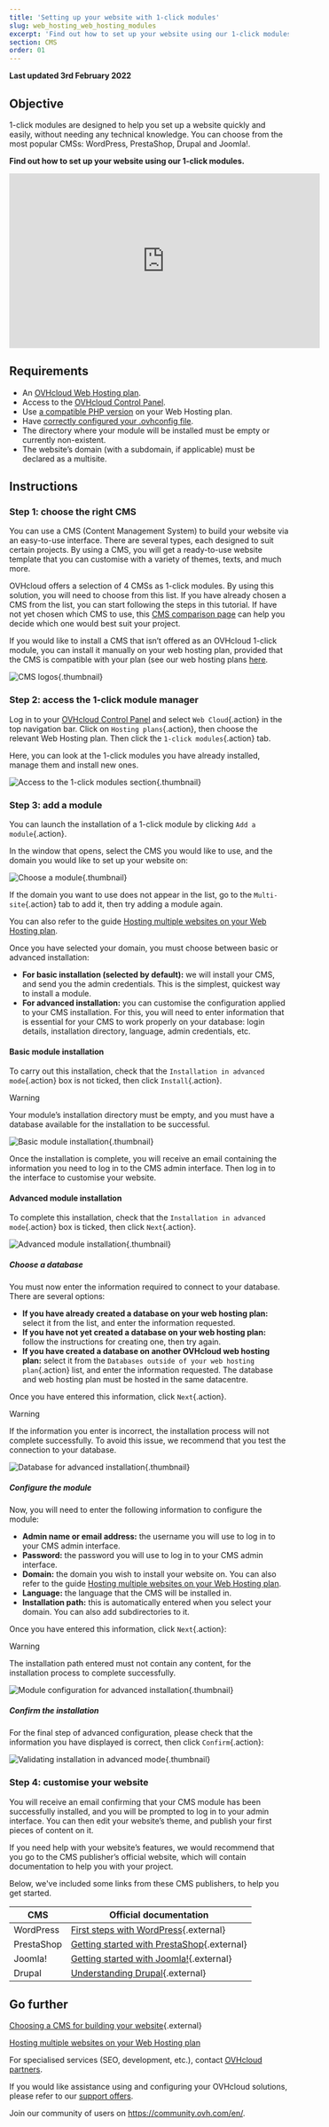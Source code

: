 ```yaml
---
title: 'Setting up your website with 1-click modules'
slug: web_hosting_web_hosting_modules
excerpt: 'Find out how to set up your website using our 1-click modules'
section: CMS
order: 01
---
```


**Last updated 3rd February 2022**

## Objective

1-click modules are designed to help you set up a website quickly and easily, without needing any technical knowledge. You can choose from the most popular CMSs: WordPress, PrestaShop, Drupal and Joomla!.

**Find out how to set up your website using our 1-click modules.**

<iframe width="560" height="315" src="https://www.youtube.com/embed/lZYRKYuh2xE?rel=0&amp;showinfo=0" frameborder="0" allow="autoplay; encrypted-media" allowfullscreen></iframe>

## Requirements

- An [OVHcloud Web Hosting plan](https://www.ovhcloud.com/en-ie/web-hosting/).
- Access to the [OVHcloud Control Panel](https://www.ovh.com/auth/?action=gotomanager&from=https://www.ovh.ie/&ovhSubsidiary=ie).
- Use [a compatible PHP version](https://docs.ovh.com/ie/en/hosting/how_to_configure_php_on_your_ovh_web_hosting_package_2014/) on your Web Hosting plan.
- Have [correctly configured your .ovhconfig file](https://docs.ovh.com/ie/en/hosting/configuring-file-ovhconfig/).
- The directory where your module will be installed must be empty or currently non-existent.
- The website’s domain (with a subdomain, if applicable) must be declared as a multisite.

## Instructions

### Step 1: choose the right CMS

You can use a CMS (Content Management System) to build your website via an easy-to-use interface. There are several types, each designed to suit certain projects. By using a CMS, you will get a ready-to-use website template that you can customise with a variety of themes, texts, and much more.

OVHcloud offers a selection of 4 CMSs as 1-click modules. By using this solution, you will need to choose from this list. If you have already chosen a CMS from the list, you can start following the steps in this tutorial. If have not yet chosen which CMS to use, this [CMS comparison page](https://www.ovhcloud.com/en-ie/web-hosting/uc-cms-comparison/) can help you decide which one would best suit your project.

If you would like to install a CMS that isn’t offered as an OVHcloud 1-click module, you can install it manually on your web hosting plan, provided that the CMS is compatible with your plan (see our web hosting plans [here](https://www.ovhcloud.com/en-ie/web-hosting/).

![CMS logos](images/CMS_logo.png){.thumbnail}

### Step 2: access the 1-click module manager

Log in to your [OVHcloud Control Panel](https://www.ovh.com/auth/?action=gotomanager&from=https://www.ovh.ie/&ovhSubsidiary=ie) and select `Web Cloud`{.action} in the top navigation bar. Click on `Hosting plans`{.action}, then choose the relevant Web Hosting plan. Then click the `1-click modules`{.action} tab.

Here, you can look at the 1-click modules you have already installed, manage them and install new ones.

![Access to the 1-click modules section](images/access_to_the_1_click_modules_section.png){.thumbnail}

### Step 3: add a module

You can launch the installation of a 1-click module by clicking `Add a module`{.action}.

In the window that opens, select the CMS you would like to use, and the domain you would like to set up your website on:

![Choose a module](images/add_a_module.png){.thumbnail}

If the domain you want to use does not appear in the list, go to the `Multi-site`{.action} tab to add it, then try adding a module again.

You can also refer to the guide [Hosting multiple websites on your Web Hosting plan](https://docs.ovh.com/ie/en/hosting/multisites-configuring-multiple-websites/).

Once you have selected your domain, you must choose between basic or advanced installation:

- **For basic installation (selected by default):** we will install your CMS, and send you the admin credentials. This is the simplest, quickest way to install a module.
- **For advanced installation:** you can customise the configuration applied to your CMS installation. For this, you will need to enter information that is essential for your CMS to work properly on your database: login details, installation directory, language, admin credentials, etc.

#### Basic module installation

To carry out this installation, check that the `Installation in advanced mode`{.action} box is not ticked, then click `Install`{.action}.

> [!warning]
>
> Your module’s installation directory must be empty, and you must have a database available for the installation to be successful.
> 

![Basic module installation](images/choose_installation.png){.thumbnail}

Once the installation is complete, you will receive an email containing the information you need to log in to the CMS admin interface. Then log in to the interface to customise your website.

#### Advanced module installation

To complete this installation, check that the `Installation in advanced mode`{.action} box is ticked, then click `Next`{.action}.

![Advanced module installation](images/advanced_installation.png){.thumbnail}

##### Choose a database

You must now enter the information required to connect to your database. There are several options:

- **If you have already created a database on your web hosting plan:** select it from the list, and enter the information requested.
- **If you have not yet created a database on your web hosting plan:** follow the instructions for creating one, then try again.
- **If you have created a database on another OVHcloud web hosting plan:** select it from the `Databases outside of your web hosting plan`{.action} list, and enter the information requested. The database and web hosting plan must be hosted in the same datacentre.

Once you have entered this information, click `Next`{.action}.

> [!warning]
>
> If the information you enter is incorrect, the installation process will not complete successfully. To avoid this issue, we recommend that you test the connection to your database.
> 

![Database for advanced installation](images/advanced_installation_database.png){.thumbnail}

##### Configure the module

Now, you will need to enter the following information to configure the module:

- **Admin name or email address:** the username you will use to log in to your CMS admin interface.
- **Password:** the password you will use to log in to your CMS admin interface.
- **Domain:** the domain you wish to install your website on.
You can also refer to the guide [Hosting multiple websites on your Web Hosting plan](https://docs.ovh.com/ie/en/hosting/multisites-configuring-multiple-websites/).
- **Language:** the language that the CMS will be installed in.
- **Installation path:** this is automatically entered when you select your domain. You can also add subdirectories to it.

Once you have entered this information, click `Next`{.action}:

> [!warning]
>
> The installation path entered must not contain any content, for the installation process to complete successfully.
> 

![Module configuration for advanced installation](images/advanced_installation_configuration.png){.thumbnail}

##### Confirm the installation

For the final step of advanced configuration, please check that the information you have displayed is correct, then click `Confirm`{.action}:

![Validating installation in advanced mode](images/advanced_installation_summary.png){.thumbnail}

### Step 4: customise your website

You will receive an email confirming that your CMS module has been successfully installed, and you will be prompted to log in to your admin interface. You can then edit your website’s theme, and publish your first pieces of content on it.

If you need help with your website’s features, we would recommend that you go to the CMS publisher’s official website, which will contain documentation to help you with your project.

Below, we've included some links from these CMS publishers, to help you get started.

|CMS|Official documentation|
|---|---|
|WordPress|[First steps with WordPress](https://wordpress.org/support/article/first-steps-with-wordpress/){.external}|
|PrestaShop|[Getting started with PrestaShop](https://docs.prestashop-project.org/1.7-documentation/getting-started+Started){.external}|
|Joomla!|[Getting started with Joomla!](https://www.joomla.org/about-joomla/getting-started.html){.external}|
|Drupal|[Understanding Drupal](https://www.drupal.org/docs/7/understanding-drupal/overview){.external}|

## Go further

[Choosing a CMS for building your website](https://www.ovhcloud.com/en-ie/web-hosting/uc-cms-comparison/){.external}

[Hosting multiple websites on your Web Hosting plan](https://docs.ovh.com/ie/en/hosting/multisites-configuring-multiple-websites/)

For specialised services (SEO, development, etc.), contact [OVHcloud partners](https://partner.ovhcloud.com/en-ie/directory/).

If you would like assistance using and configuring your OVHcloud solutions, please refer to our [support offers](https://www.ovhcloud.com/en-ie/support-levels/).

Join our community of users on <https://community.ovh.com/en/>.
